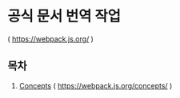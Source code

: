 

# 공식 문서 번역 작업 

( https://webpack.js.org/ )



## 목차

1. [Concepts](https://github.com/judaihyun/webpack-study/blob/master/documentation/concepts/Core%20Concepts.md)         ( https://webpack.js.org/concepts/ ) 



